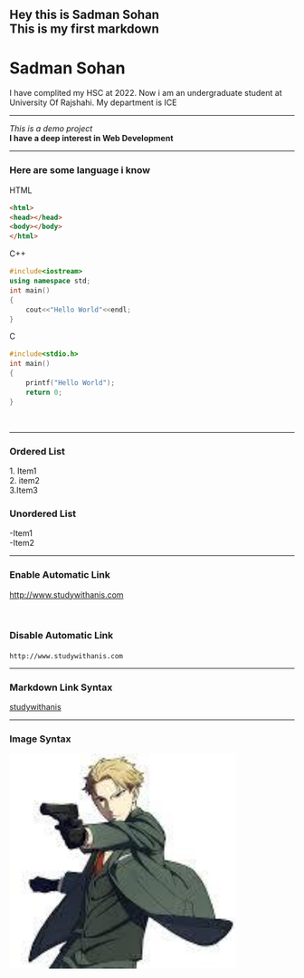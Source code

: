 <!--markdown tutoria-->
Hey this is Sadman Sohan <br>
This is my first markdown
---
# Sadman Sohan
<p>I have complited my HSC at 2022. Now i am an undergraduate student at University Of Rajshahi. My department is ICE</p><hr>
<i>This is a demo project</i> <br> 
<b>I have a deep interest in Web Development</b><hr>
<h3>Here are some language i know </h3>
 HTML <br>

```html
<html>
<head></head>
<body></body>
</html>
```
C++ <br>
```c++
#include<iostream>
using namespace std;
int main()
{
    cout<<"Hello World"<<endl;
}
```
C

```c
#include<stdio.h>
int main()
{
    printf("Hello World");
    return 0;
}
```
<br><hr>
<h3>Ordered List</h3>
1. Item1 <br>
2. item2<br>
3.Item3<br>
<h3>Unordered List</h3>
-Item1<br>
-Item2<br><hr>
<h3>Enable Automatic Link</h3>

http://www.studywithanis.com

<br>
<h3>Disable Automatic Link</h3>

`http://www.studywithanis.com`<hr>

<h3>Markdown Link Syntax</h3>

[studywithanis](http://www.studywithanis.com) <hr>

<h3>Image Syntax</h3>
<img src="./img/sohan.jpeg" width="400" tittle="Pic of Twilight">





